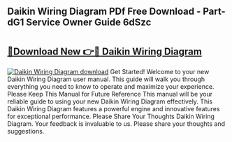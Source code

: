 ## Daikin Wiring Diagram PDf Free Download - Part-dG1 Service Owner Guide 6dSzc

# <h2><a href="http://dfsow5g.blite.top/?on=Daikin+Wiring+Diagram">🔗Download New 👉🔴 Daikin Wiring Diagram</a></h2>

[![Daikin Wiring Diagram download](https://i.imgur.com/lujVjoI.png)](http://dfsow5g.blite.top/?on=Daikin+Wiring+Diagram)
Get Started! Welcome to your new Daikin Wiring Diagram user manual. This guide will walk you through everything you need to know to operate and maximize your experience. Please Keep This Manual for Future Reference This manual will be your reliable guide to using your new Daikin Wiring Diagram effectively. This Daikin Wiring Diagram features a powerful engine and innovative features for exceptional performance. Please Share Your Thoughts Daikin Wiring Diagram. Your feedback is invaluable to us. Please share your thoughts and suggestions.
